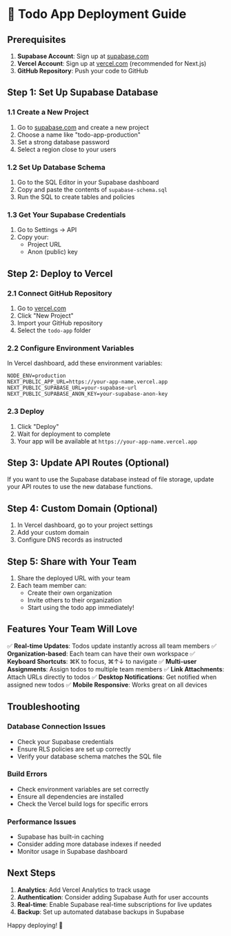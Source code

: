 # 🚀 Todo App Deployment Guide

## Prerequisites

1. **Supabase Account**: Sign up at [supabase.com](https://supabase.com)
2. **Vercel Account**: Sign up at [vercel.com](https://vercel.com) (recommended for Next.js)
3. **GitHub Repository**: Push your code to GitHub

## Step 1: Set Up Supabase Database

### 1.1 Create a New Project
1. Go to [supabase.com](https://supabase.com) and create a new project
2. Choose a name like "todo-app-production"
3. Set a strong database password
4. Select a region close to your users

### 1.2 Set Up Database Schema
1. Go to the SQL Editor in your Supabase dashboard
2. Copy and paste the contents of `supabase-schema.sql`
3. Run the SQL to create tables and policies

### 1.3 Get Your Supabase Credentials
1. Go to Settings → API
2. Copy your:
   - Project URL
   - Anon (public) key

## Step 2: Deploy to Vercel

### 2.1 Connect GitHub Repository
1. Go to [vercel.com](https://vercel.com)
2. Click "New Project"
3. Import your GitHub repository
4. Select the `todo-app` folder

### 2.2 Configure Environment Variables
In Vercel dashboard, add these environment variables:

```
NODE_ENV=production
NEXT_PUBLIC_APP_URL=https://your-app-name.vercel.app
NEXT_PUBLIC_SUPABASE_URL=your-supabase-url
NEXT_PUBLIC_SUPABASE_ANON_KEY=your-supabase-anon-key
```

### 2.3 Deploy
1. Click "Deploy"
2. Wait for deployment to complete
3. Your app will be available at `https://your-app-name.vercel.app`

## Step 3: Update API Routes (Optional)

If you want to use the Supabase database instead of file storage, update your API routes to use the new database functions.

## Step 4: Custom Domain (Optional)

1. In Vercel dashboard, go to your project settings
2. Add your custom domain
3. Configure DNS records as instructed

## Step 5: Share with Your Team

1. Share the deployed URL with your team
2. Each team member can:
   - Create their own organization
   - Invite others to their organization
   - Start using the todo app immediately!

## Features Your Team Will Love

✅ **Real-time Updates**: Todos update instantly across all team members
✅ **Organization-based**: Each team can have their own workspace
✅ **Keyboard Shortcuts**: ⌘K to focus, ⌘↑↓ to navigate
✅ **Multi-user Assignments**: Assign todos to multiple team members
✅ **Link Attachments**: Attach URLs directly to todos
✅ **Desktop Notifications**: Get notified when assigned new todos
✅ **Mobile Responsive**: Works great on all devices

## Troubleshooting

### Database Connection Issues
- Check your Supabase credentials
- Ensure RLS policies are set up correctly
- Verify your database schema matches the SQL file

### Build Errors
- Check environment variables are set correctly
- Ensure all dependencies are installed
- Check the Vercel build logs for specific errors

### Performance Issues
- Supabase has built-in caching
- Consider adding more database indexes if needed
- Monitor usage in Supabase dashboard

## Next Steps

1. **Analytics**: Add Vercel Analytics to track usage
2. **Authentication**: Consider adding Supabase Auth for user accounts
3. **Real-time**: Enable Supabase real-time subscriptions for live updates
4. **Backup**: Set up automated database backups in Supabase

Happy deploying! 🎉
